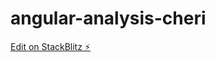 # angular-analysis-cheri

[Edit on StackBlitz ⚡️](https://stackblitz.com/edit/angular-analysis-cheri)